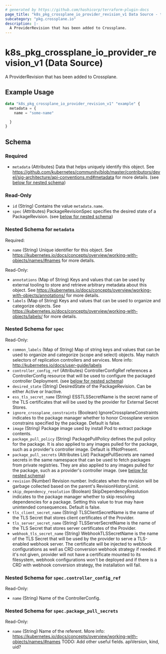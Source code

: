 ```yaml
---
# generated by https://github.com/hashicorp/terraform-plugin-docs
page_title: "k8s_pkg_crossplane_io_provider_revision_v1 Data Source - terraform-provider-k8s"
subcategory: "pkg.crossplane.io"
description: |-
  A ProviderRevision that has been added to Crossplane.
---
```


# k8s_pkg_crossplane_io_provider_revision_v1 (Data Source)

A ProviderRevision that has been added to Crossplane.

## Example Usage

```terraform
data "k8s_pkg_crossplane_io_provider_revision_v1" "example" {
  metadata = {
    name = "some-name"

  }
}
```

<!-- schema generated by tfplugindocs -->
## Schema

### Required

- `metadata` (Attributes) Data that helps uniquely identify this object. See https://github.com/kubernetes/community/blob/master/contributors/devel/sig-architecture/api-conventions.md#metadata for more details. (see [below for nested schema](#nestedatt--metadata))

### Read-Only

- `id` (String) Contains the value `metadata.name`.
- `spec` (Attributes) PackageRevisionSpec specifies the desired state of a PackageRevision. (see [below for nested schema](#nestedatt--spec))

<a id="nestedatt--metadata"></a>
### Nested Schema for `metadata`

Required:

- `name` (String) Unique identifier for this object. See https://kubernetes.io/docs/concepts/overview/working-with-objects/names/#names for more details.

Read-Only:

- `annotations` (Map of String) Keys and values that can be used by external tooling to store and retrieve arbitrary metadata about this object. See https://kubernetes.io/docs/concepts/overview/working-with-objects/annotations/ for more details.
- `labels` (Map of String) Keys and values that can be used to organize and categorize objects. See https://kubernetes.io/docs/concepts/overview/working-with-objects/labels/ for more details.


<a id="nestedatt--spec"></a>
### Nested Schema for `spec`

Read-Only:

- `common_labels` (Map of String) Map of string keys and values that can be used to organize and categorize (scope and select) objects. May match selectors of replication controllers and services. More info: http://kubernetes.io/docs/user-guide/labels
- `controller_config_ref` (Attributes) ControllerConfigRef references a ControllerConfig resource that will be used to configure the packaged controller Deployment. (see [below for nested schema](#nestedatt--spec--controller_config_ref))
- `desired_state` (String) DesiredState of the PackageRevision. Can be either Active or Inactive.
- `ess_tls_secret_name` (String) ESSTLSSecretName is the secret name of the TLS certificates that will be used by the provider for External Secret Stores.
- `ignore_crossplane_constraints` (Boolean) IgnoreCrossplaneConstraints indicates to the package manager whether to honor Crossplane version constrains specified by the package. Default is false.
- `image` (String) Package image used by install Pod to extract package contents.
- `package_pull_policy` (String) PackagePullPolicy defines the pull policy for the package. It is also applied to any images pulled for the package, such as a provider's controller image. Default is IfNotPresent.
- `package_pull_secrets` (Attributes List) PackagePullSecrets are named secrets in the same namespace that can be used to fetch packages from private registries. They are also applied to any images pulled for the package, such as a provider's controller image. (see [below for nested schema](#nestedatt--spec--package_pull_secrets))
- `revision` (Number) Revision number. Indicates when the revision will be garbage collected based on the parent's RevisionHistoryLimit.
- `skip_dependency_resolution` (Boolean) SkipDependencyResolution indicates to the package manager whether to skip resolving dependencies for a package. Setting this value to true may have unintended consequences. Default is false.
- `tls_client_secret_name` (String) TLSClientSecretName is the name of the TLS Secret that stores client certificates of the Provider.
- `tls_server_secret_name` (String) TLSServerSecretName is the name of the TLS Secret that stores server certificates of the Provider.
- `webhook_tls_secret_name` (String) WebhookTLSSecretName is the name of the TLS Secret that will be used by the provider to serve a TLS-enabled webhook server. The certificate will be injected to webhook configurations as well as CRD conversion webhook strategy if needed. If it's not given, provider will not have a certificate mounted to its filesystem, webhook configurations won't be deployed and if there is a CRD with webhook conversion strategy, the installation will fail.

<a id="nestedatt--spec--controller_config_ref"></a>
### Nested Schema for `spec.controller_config_ref`

Read-Only:

- `name` (String) Name of the ControllerConfig.


<a id="nestedatt--spec--package_pull_secrets"></a>
### Nested Schema for `spec.package_pull_secrets`

Read-Only:

- `name` (String) Name of the referent. More info: https://kubernetes.io/docs/concepts/overview/working-with-objects/names/#names TODO: Add other useful fields. apiVersion, kind, uid?
